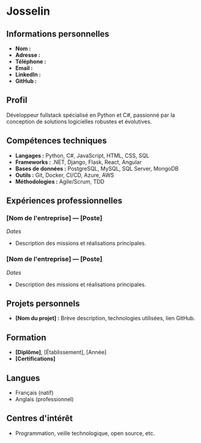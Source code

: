 # Josselin

## Informations personnelles
- **Nom :** 
- **Adresse :** 
- **Téléphone :** 
- **Email :** 
- **LinkedIn :** 
- **GitHub :** 

## Profil
Développeur fullstack spécialisé en Python et C#, passionné par la conception de solutions logicielles robustes et évolutives.

## Compétences techniques
- **Langages :** Python, C#, JavaScript, HTML, CSS, SQL
- **Frameworks :** .NET, Django, Flask, React, Angular
- **Bases de données :** PostgreSQL, MySQL, SQL Server, MongoDB
- **Outils :** Git, Docker, CI/CD, Azure, AWS
- **Méthodologies :** Agile/Scrum, TDD

## Expériences professionnelles
### [Nom de l'entreprise] — [Poste]
*Dates*
- Description des missions et réalisations principales.

### [Nom de l'entreprise] — [Poste]
*Dates*
- Description des missions et réalisations principales.

## Projets personnels
- **[Nom du projet] :** Brève description, technologies utilisées, lien GitHub.

## Formation
- **[Diplôme]**, [Établissement], [Année]
- **[Certifications]**

## Langues
- Français (natif)
- Anglais (professionnel)

## Centres d'intérêt
- Programmation, veille technologique, open source, etc.